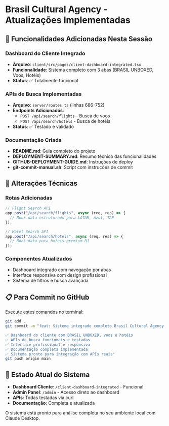 # Brasil Cultural Agency - Atualizações Implementadas

## 🚀 Funcionalidades Adicionadas Nesta Sessão

### Dashboard do Cliente Integrado
- **Arquivo**: `client/src/pages/client-dashboard-integrated.tsx`
- **Funcionalidade**: Sistema completo com 3 abas (BRASIL UNBOXED, Voos, Hotéis)
- **Status**: ✅ Totalmente funcional

### APIs de Busca Implementadas
- **Arquivo**: `server/routes.ts` (linhas 686-752)
- **Endpoints Adicionados**:
  - `POST /api/search/flights` - Busca de voos
  - `POST /api/search/hotels` - Busca de hotéis
- **Status**: ✅ Testado e validado

### Documentação Criada
- **README.md**: Guia completo do projeto
- **DEPLOYMENT-SUMMARY.md**: Resumo técnico das funcionalidades
- **GITHUB-DEPLOYMENT-GUIDE.md**: Instruções de deploy
- **git-commit-manual.sh**: Script com instruções de commit

## 🔧 Alterações Técnicas

### Rotas Adicionadas
```javascript
// Flight Search API
app.post("/api/search/flights", async (req, res) => {
  // Mock data estruturado para LATAM, Azul, TAP
});

// Hotel Search API  
app.post("/api/search/hotels", async (req, res) => {
  // Mock data para hotéis premium RJ
});
```

### Componentes Atualizados
- Dashboard integrado com navegação por abas
- Interface responsiva com design profissional
- Sistema de filtros e busca avançada

## 📋 Para Commit no GitHub

Execute estes comandos no terminal:

```bash
git add .
git commit -m "feat: Sistema integrado completo Brasil Cultural Agency

✅ Dashboard do cliente com BRASIL UNBOXED, voos e hotéis
✅ APIs de busca funcionais e testadas
✅ Interface profissional e responsiva
✅ Documentação completa implementada
✅ Sistema pronto para integração com APIs reais"
git push origin main
```

## 🎯 Estado Atual do Sistema

- **Dashboard Cliente**: `/client-dashboard-integrated` - Funcional
- **Admin Panel**: `/admin` - Acesso direto ao dashboard
- **APIs**: Todas testadas via curl
- **Documentação**: Completa e atualizada

O sistema está pronto para análise completa no seu ambiente local com Claude Desktop.